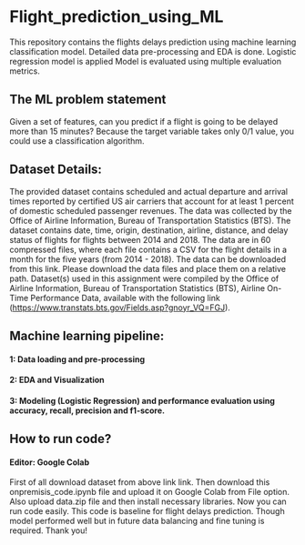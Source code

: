 # Flight_prediction_using_ML
This repository contains the flights delays prediction using machine learning classification model. 
Detailed data pre-processing and EDA is done.
Logistic regression model is applied
Model is evaluated using multiple evaluation metrics.
## The ML problem statement
Given a set of features, can you predict if a flight is going to be delayed more than 15 minutes?
Because the target variable takes only 0/1 value, you could use a classification algorithm.
## Dataset Details:
The provided dataset contains scheduled and actual departure and arrival times reported by certified US air carriers that account for at least 1 percent of domestic scheduled passenger revenues. The data was collected by the Office of Airline Information, Bureau of Transportation Statistics (BTS). The dataset contains date, time, origin, destination, airline, distance, and delay status of flights for flights between 2014 and 2018. The data are in 60 compressed files, where each file contains a CSV for the flight details in a month for the five years (from 2014 - 2018). The data can be downloaded from this link. Please download the data files and place them on a relative path. Dataset(s) used in this assignment were compiled by the Office of Airline Information, Bureau of Transportation Statistics (BTS), Airline On-Time Performance Data, available with the following link (https://www.transtats.bts.gov/Fields.asp?gnoyr_VQ=FGJ).
## Machine learning pipeline:
#### 1: Data loading and pre-processing
#### 2: EDA and Visualization
#### 3: Modeling  (Logistic Regression) and performance evaluation using accuracy, recall, precision and f1-score.
## How to run code?
#### Editor: Google Colab
First of all download dataset from above link link.  Then download this onpremisis_code.ipynb file and upload it on Google Colab from File option. Also upload data.zip file and then install necessary libraries.
Now you can run code easily.
This code is baseline for flight delays prediction. Though model performed well but in future data balancing and fine tuning is required.
Thank you!


